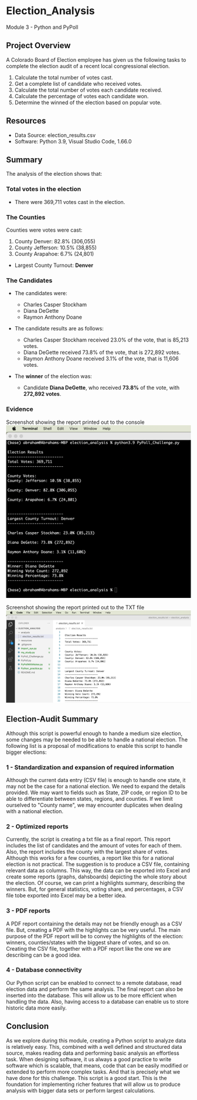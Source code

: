 # Election_Analysis
Module 3 - Python and PyPoll

## Project Overview
A Colorado Board of Election employee has given us the following tasks to complete the election audit of a recent local congressional election.

1. Calculate the total number of votes cast.
2. Get a complete list of candidate who received votes.
3. Calculate the total number of votes each candidate received.
4. Calculate the percentage of votes each candidate won.
5. Determine the winned of the election based on popular vote.

## Resources
- Data Source: election_results.csv
- Software: Python 3.9, Visual Studio Code, 1.66.0

## Summary
The analysis of the election shows that:

### Total votes in the election
- There were 369,711 votes cast in the election.

### The Counties

Counties were votes were cast:
1. County Denver: 82.8% (306,055)
2. County Jefferson: 10.5% (38,855)
3. County Arapahoe: 6.7% (24,801)

- Largest County Turnout: **Denver**

### The Candidates
- The candidates were:
    - Charles Casper Stockham
    - Diana DeGette
    - Raymon Anthony Doane

- The candidate results are as follows:
    - Charles Casper Stockham received 23.0% of the vote, that is 85,213 votes.
    - Diana DeGette received 73.8% of the vote, that is 272,892 votes.
    - Raymon Anthony Doane received 3.1%  of the vote, that is 11,606 votes.

- The **winner** of the election was:
    - Candidate **Diana DeGette**, who received **73.8%** of the vote, with **272,892 votes**.

### Evidence
Screenshot showing the report printed out to the console
![Election analysis printed out to the console](/resources/PyPoll_election_analysis_console.png)

Screenshot showing the report printed out to the TXT file
![Election analysis printed out to the console](/resources/PyPoll_election_analysis_txt.png)

## Election-Audit Summary
Although this script is powerful enough to hande a medium size election, some changes may be needed to be able to handle a national election. The following list is a proposal of modifications to enable this script to handle bigger elections:

### 1 - Standardization and expansion of required information
Although the current data entry (CSV file) is enough to handle one state, it may not be the case for a national election. We need to expand the details provided. We may want to fields such as State, ZIP code, or region ID to be able to differentiate between states, regions, and counties. If we limit ourselved to "County name", we may encounter duplicates when dealing with a national election. 

### 2 - Optimized reports
Currently, the script is creating a txt file as a final report. This report includes the list of candidates and the amount of votes for each of them. Also, the report includes the county with the largest share of votes. Although this works for a few counties, a report like this for a national election is not practical. The suggestion is to produce a CSV file, containing relevant data as columns. This way, the data can be exported into Excel and create some reports (graphs, dahsboards) depicting the whole story about the election. Of course, we can print a highlights summary, describing the winners. But, for general statistics, voting share, and percentages, a CSV file tobe exported into Excel may be a better idea.

### 3 - PDF reports
A PDF report containing the details may not be friendly enough as a CSV file.  But, creating a PDF with the highlights can be very useful. The main purpose of the PDF report will be to convey the highlights of the election: winners, counties/states with the biggest share of votes, and so on. Creating the CSV file, together with a PDF report like the one we are describing can be a good idea. 

### 4 - Database connectivity
Our Python script can be enabled to connect to a remote database, read election data and perform the same analysis. The final report can also be inserted into the database. This will allow us to be more efficient when handling the data. Also, having access to a database can enable us to store historic data more easily. 

## Conclusion
As we explore during this module, creating a Python script to analyze data is relatively easy. This, combined with a well defined and structured data source, makes reading data and performing basic analysis an effortless task. When designing software, it us always a good practice to write software which is scalable, that means, code that can be easily modified or extended to perform more complex tasks. And that is precisely what we have done for this challenge. This script is a good start. This is the foundation for implementing richer features that will allow us to produce analysis with bigger data sets or perform largest calculations. 